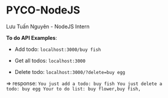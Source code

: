 # PYCO-NodeJS
Lưu Tuấn Nguyên - NodeJS Intern

**To do API Examples**:
- Add todo: <code>localhost:3000/buy fish</code>

- Get all todos: <code>localhost:3000</code>

- Delete todo: <code>localhost:3000/?delete=buy egg</code>

=> response:
<code>You just add a todo: buy fish
You just delete a todo: buy egg
Your to do list: buy flower,buy fish,</code>